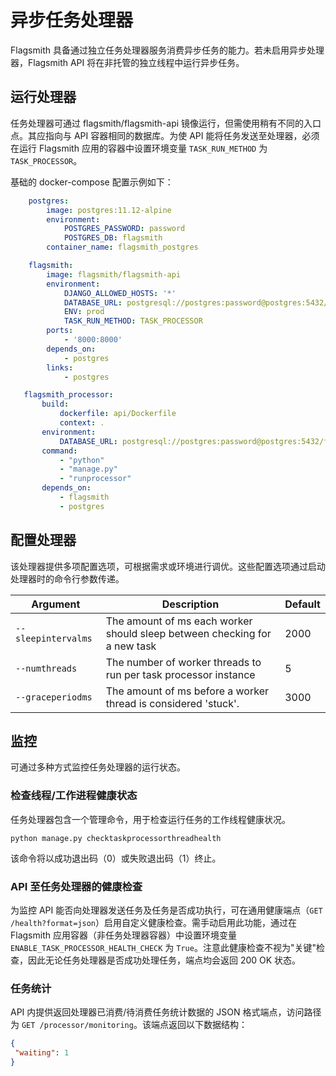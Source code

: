 # 异步任务处理器

Flagsmith 具备通过独立任务处理器服务消费异步任务的能力。若未启用异步处理器，Flagsmith API 将在非托管的独立线程中运行异步任务。

## 运行处理器

任务处理器可通过 flagsmith/flagsmith-api 镜像运行，但需使用稍有不同的入口点。其应指向与 API 容器相同的数据库。为使 API 能将任务发送至处理器，必须在运行 Flagsmith 应用的容器中设置环境变量 `TASK_RUN_METHOD` 为 `TASK_PROCESSOR`。

基础的 docker-compose 配置示例如下：

```yaml
    postgres:
        image: postgres:11.12-alpine
        environment:
            POSTGRES_PASSWORD: password
            POSTGRES_DB: flagsmith
        container_name: flagsmith_postgres

    flagsmith:
        image: flagsmith/flagsmith-api
        environment:
            DJANGO_ALLOWED_HOSTS: '*'
            DATABASE_URL: postgresql://postgres:password@postgres:5432/flagsmith
            ENV: prod
            TASK_RUN_METHOD: TASK_PROCESSOR
        ports:
            - '8000:8000'
        depends_on:
            - postgres
        links:
            - postgres

   flagsmith_processor:
       build:
           dockerfile: api/Dockerfile
           context: .
       environment:
           DATABASE_URL: postgresql://postgres:password@postgres:5432/flagsmith
       command:
           - "python"
           - "manage.py"
           - "runprocessor"
       depends_on:
           - flagsmith
           - postgres
```

## 配置处理器

该处理器提供多项配置选项，可根据需求或环境进行调优。这些配置选项通过启动处理器时的命令行参数传递。

| Argument            | Description                                                               | Default |
| ------------------- | ------------------------------------------------------------------------- | ------- |
| `--sleepintervalms` | The amount of ms each worker should sleep between checking for a new task | 2000    |
| `--numthreads`      | The number of worker threads to run per task processor instance           | 5       |
| `--graceperiodms`   | The amount of ms before a worker thread is considered 'stuck'.            | 3000    |

## 监控

可通过多种方式监控任务处理器的运行状态。

### 检查线程/工作进程健康状态

任务处理器包含一个管理命令，用于检查运行任务的工作线程健康状况。

```
python manage.py checktaskprocessorthreadhealth
```

该命令将以成功退出码（0）或失败退出码（1）终止。

### API 至任务处理器的健康检查

为监控 API 能否向处理器发送任务及任务是否成功执行，可在通用健康端点（`GET /health?format=json`）启用自定义健康检查。需手动启用此功能，通过在 Flagsmith 应用容器（非任务处理器容器）中设置环境变量 `ENABLE_TASK_PROCESSOR_HEALTH_CHECK` 为 `True`。注意此健康检查不视为"关键"检查，因此无论任务处理器是否成功处理任务，端点均会返回 200 OK 状态。

### 任务统计

API 内提供返回处理器已消费/待消费任务统计数据的 JSON 格式端点，访问路径为 `GET /processor/monitoring`。该端点返回以下数据结构：

```json
{
 "waiting": 1
}
```